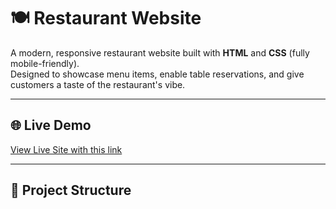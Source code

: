 # 🍽️ Restaurant Website

A modern, responsive restaurant website built with **HTML** and **CSS** (fully mobile-friendly).  
Designed to showcase menu items, enable table reservations, and give customers a taste of the restaurant's vibe.

---

## 🌐 Live Demo
[View Live Site with this link](https://olads247.github.io/Restaurant-Website/) <!-- Replace with your actual link -->

---

## 📂 Project Structure

